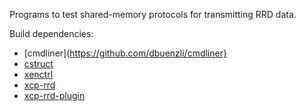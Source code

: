 Programs to test shared-memory protocols for transmitting RRD data.

Build dependencies:

* [cmdliner](https://github.com/dbuenzli/cmdliner}
* [cstruct](https://github.com/avsm/ocaml-cstruct)
* [xenctrl](https://github.com/xen-org/ocaml-xen-lowlevel-libs)
* [xcp-rrd](https://github.com/xen-org/xcp-rrd)
* [xcp-rrd-plugin](https://github.com/johnelse/xcp-rrd-plugin)

